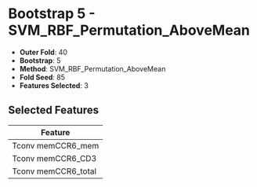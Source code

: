 # Bootstrap 5 - SVM_RBF_Permutation_AboveMean

- **Outer Fold**: 40
- **Bootstrap**: 5
- **Method**: SVM_RBF_Permutation_AboveMean
- **Fold Seed**: 85
- **Features Selected**: 3

## Selected Features

| Feature |
|---------|
| Tconv memCCR6_mem |
| Tconv memCCR6_CD3 |
| Tconv memCCR6_total |
